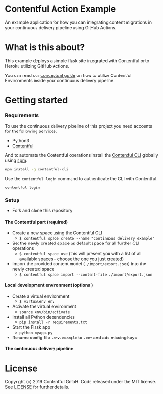 Contentful Action Example
=====

An example application for how you can integrating content migrations in your continuous delivery pipeline using GitHub Actions.

What is this about?
=====

This example deploys a simple flask site integrated with Contentful onto Heroku utilizing GitHub Actions.

You can read our [conceptual guide](https://www.contentful.com/developers/docs/concepts/deployment-pipeline/) on how to utilize Contentful Environments inside your continuous delivery pipeline.

Getting started
=====

### Requirements

To use the continuous delivery pipeline of this project you need accounts for the following services:

- Python3
- [Contentful](https://www.contentful.com)

And to automate the Contentful operations install the [Contentful CLI](https://github.com/contentful/contentful-cli/) globally using [npm]().

```bash
npm install -g contentful-cli
```

Use the `contentful login` command to authenticate the CLI with Contentful.

```bash
contentful login
```

### Setup

* Fork and clone this repository

#### The Contentful part (required)

* Create a new space using the Contentful CLI
  * `$ contentful space create --name "continuous delivery example"`
* Set the newly created space as default space for all further CLI operations
  * `$ contentful space use` (this will present you with a list of all available spaces – choose the one you just created)
* Import the provided content model (`./import/export.json`) into the newly created space
  * `$ contentful space import --content-file ./import/export.json`

#### Local development environment (optional)

* Create a virtual environment
  * `$ virtualenv env`
* Activate the virtual environment
  * `source env/bin/activate`
* Install all Python dependencies
  * `pip install -r requirements.txt`
* Start the Flask app
  * `python myapp.py`
* Rename config file `.env.example` to `.env` and add missing keys

#### The continuous delivery pipeline


License
=======

Copyright (c) 2019 Contentful GmbH. Code released under the MIT license. See [LICENSE](LICENSE) for further details.

